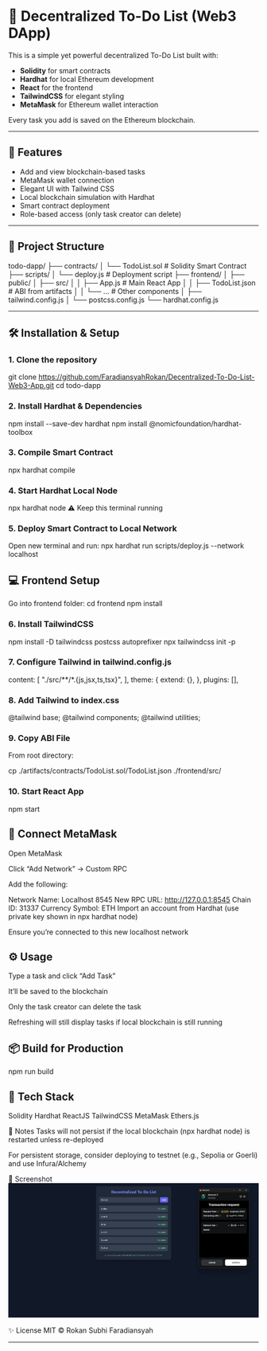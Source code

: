 # 🧾 Decentralized To-Do List (Web3 DApp)

This is a simple yet powerful decentralized To-Do List built with:

- **Solidity** for smart contracts
- **Hardhat** for local Ethereum development
- **React** for the frontend
- **TailwindCSS** for elegant styling
- **MetaMask** for Ethereum wallet interaction

Every task you add is saved on the Ethereum blockchain.

---

## 🚀 Features

- Add and view blockchain-based tasks
- MetaMask wallet connection
- Elegant UI with Tailwind CSS
- Local blockchain simulation with Hardhat
- Smart contract deployment
- Role-based access (only task creator can delete)

---

## 📂 Project Structure

todo-dapp/
├── contracts/
│ └── TodoList.sol # Solidity Smart Contract
├── scripts/
│ └── deploy.js # Deployment script
├── frontend/
│ ├── public/
│ ├── src/
│ │ ├── App.js # Main React App
│ │ ├── TodoList.json # ABI from artifacts
│ │ └── ... # Other components
│ ├── tailwind.config.js
│ └── postcss.config.js
└── hardhat.config.js

---

## 🛠 Installation & Setup

### 1. Clone the repository

git clone https://github.com/FaradiansyahRokan/Decentralized-To-Do-List-Web3-App.git
cd todo-dapp
### 2. Install Hardhat & Dependencies

npm install --save-dev hardhat
npm install @nomicfoundation/hardhat-toolbox
### 3. Compile Smart Contract
npx hardhat compile
### 4. Start Hardhat Local Node
npx hardhat node
⚠️ Keep this terminal running

### 5. Deploy Smart Contract to Local Network
Open new terminal and run:
npx hardhat run scripts/deploy.js --network localhost

## 💻 Frontend Setup
Go into frontend folder:
cd frontend
npm install

### 6. Install TailwindCSS

npm install -D tailwindcss postcss autoprefixer
npx tailwindcss init -p

### 7. Configure Tailwind in tailwind.config.js

content: [
  "./src/**/*.{js,jsx,ts,tsx}",
],
theme: {
  extend: {},
},
plugins: [],

### 8. Add Tailwind to index.css

@tailwind base;
@tailwind components;
@tailwind utilities;

### 9. Copy ABI File
From root directory:

cp ./artifacts/contracts/TodoList.sol/TodoList.json ./frontend/src/

### 10. Start React App
npm start

## 🦊 Connect MetaMask
Open MetaMask

Click “Add Network” → Custom RPC

Add the following:

Network Name: Localhost 8545
New RPC URL: http://127.0.0.1:8545
Chain ID: 31337
Currency Symbol: ETH
Import an account from Hardhat (use private key shown in npx hardhat node)

Ensure you’re connected to this new localhost network

## ⚙️ Usage
Type a task and click “Add Task”

It’ll be saved to the blockchain

Only the task creator can delete the task

Refreshing will still display tasks if local blockchain is still running

## 📦 Build for Production

npm run build

## 🧠 Tech Stack
Solidity
Hardhat
ReactJS
TailwindCSS
MetaMask
Ethers.js

🔐 Notes
Tasks will not persist if the local blockchain (npx hardhat node) is restarted unless re-deployed

For persistent storage, consider deploying to testnet (e.g., Sepolia or Goerli) and use Infura/Alchemy

📸 Screenshot
![Preview](frontend/src/image.png)

✨ License
MIT © Rokan Subhi Faradiansyah

---

